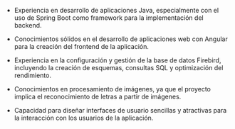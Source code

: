 
- Experiencia en desarrollo de aplicaciones Java, especialmente con el uso de Spring Boot como framework para la implementación del backend.
	
- Conocimientos sólidos en el desarrollo de aplicaciones web con Angular para la creación del frontend de la aplicación.
	
- Experiencia en la configuración y gestión de la base de datos Firebird, incluyendo la creación de esquemas, consultas SQL y optimización del rendimiento.
	
- Conocimientos en procesamiento de imágenes, ya que el proyecto implica el reconocimiento de letras a partir de imágenes.
	
- Capacidad para diseñar interfaces de usuario sencillas y atractivas para la interacción con los usuarios de la aplicación.
